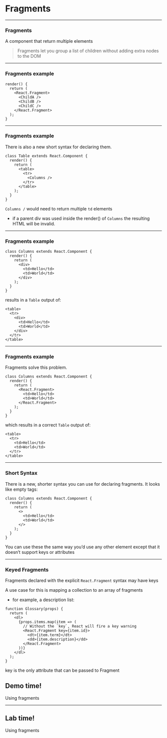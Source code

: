 # Fragments

---
### Fragments
A component that return multiple elements

> Fragments let you group a list of children without adding extra nodes to the DOM

---
### Fragments example
```
render() {
  return (
    <React.Fragment>
      <ChildA />
      <ChildB />
      <ChildC />
    </React.Fragment>
  );
}
```

---
### Fragments example
There is also a new short syntax for declaring them.
```
class Table extends React.Component {
  render() {
    return (
      <table>
        <tr>
          <Columns />
        </tr>
      </table>
    );
  }
}
```
`Columns /` would need to return multiple `td` elements 
- if a parent div was used inside the render() of `Columns` the resulting HTML will be invalid.

---
### Fragments example
```
class Columns extends React.Component {
  render() {
    return (
      <div>
        <td>Hello</td>
        <td>World</td>
      </div>
    );
  }
}
```
results in a `Table` output of:
```
<table>
  <tr>
    <div>
      <td>Hello</td>
      <td>World</td>
    </div>
  </tr>
</table>
```

---
### Fragments example
Fragments solve this problem.

```
class Columns extends React.Component {
  render() {
    return (
      <React.Fragment>
        <td>Hello</td>
        <td>World</td>
      </React.Fragment>
    );
  }
}
```
which results in a correct `Table` output of:
```
<table>
  <tr>
    <td>Hello</td>
    <td>World</td>
  </tr>
</table>
```

---
### Short Syntax
There is a new, shorter syntax you can use for declaring fragments. It looks like empty tags:
```
class Columns extends React.Component {
  render() {
    return (
      <>
        <td>Hello</td>
        <td>World</td>
      </>
    );
  }
}
```
You can use these the same way you’d use any other element except that it doesn’t support keys or attributes

---
### Keyed Fragments
Fragments declared with the explicit `React.Fragment` syntax may have keys 

A use case for this is mapping a collection to an array of fragments 
- for example, a description list:

```
function Glossary(props) {
  return (
    <dl>
      {props.items.map(item => (
        // Without the `key`, React will fire a key warning
        <React.Fragment key={item.id}>
          <dt>{item.term}</dt>
          <dd>{item.description}</dd>
        </React.Fragment>
      ))}
    </dl>
  );
}
```
key is the only attribute that can be passed to Fragment


<!-- .slide: data-background="url('images/demo.jpg')" data-background-size="cover" --> 
<!-- .slide: class="lab" -->
## Demo time!
Using fragments

---
<!-- .slide: data-background="url('images/lab2.jpg')" data-background-size="cover"  --> 
<!-- .slide: class="lab" -->
## Lab time!
Using fragments